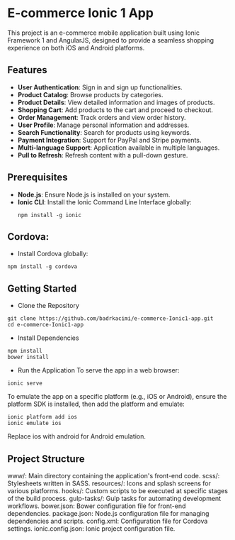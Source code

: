 # E-commerce Ionic 1 App

This project is an e-commerce mobile application built using Ionic Framework 1 and AngularJS, designed to provide a seamless shopping experience on both iOS and Android platforms.

## Features

- **User Authentication**: Sign in and sign up functionalities.
- **Product Catalog**: Browse products by categories.
- **Product Details**: View detailed information and images of products.
- **Shopping Cart**: Add products to the cart and proceed to checkout.
- **Order Management**: Track orders and view order history.
- **User Profile**: Manage personal information and addresses.
- **Search Functionality**: Search for products using keywords.
- **Payment Integration**: Support for PayPal and Stripe payments.
- **Multi-language Support**: Application available in multiple languages.
- **Pull to Refresh**: Refresh content with a pull-down gesture.

## Prerequisites

- **Node.js**: Ensure Node.js is installed on your system.
- **Ionic CLI**: Install the Ionic Command Line Interface globally:
  ```
  npm install -g ionic
  ```
## Cordova:

- Install Cordova globally:
```
npm install -g cordova
```
## Getting Started

- Clone the Repository

```
git clone https://github.com/badrkacimi/e-commerce-Ionic1-app.git
cd e-commerce-Ionic1-app
```
- Install Dependencies
```
npm install
bower install
```
- Run the Application
To serve the app in a web browser:
```
ionic serve
```

To emulate the app on a specific platform (e.g., iOS or Android), ensure the platform SDK is installed, then add the platform and emulate:
```
ionic platform add ios
ionic emulate ios
```

Replace ios with android for Android emulation.

## Project Structure

www/: Main directory containing the application's front-end code.
scss/: Stylesheets written in SASS.
resources/: Icons and splash screens for various platforms.
hooks/: Custom scripts to be executed at specific stages of the build process.
gulp-tasks/: Gulp tasks for automating development workflows.
bower.json: Bower configuration file for front-end dependencies.
package.json: Node.js configuration file for managing dependencies and scripts.
config.xml: Configuration file for Cordova settings.
ionic.config.json: Ionic project configuration file.

